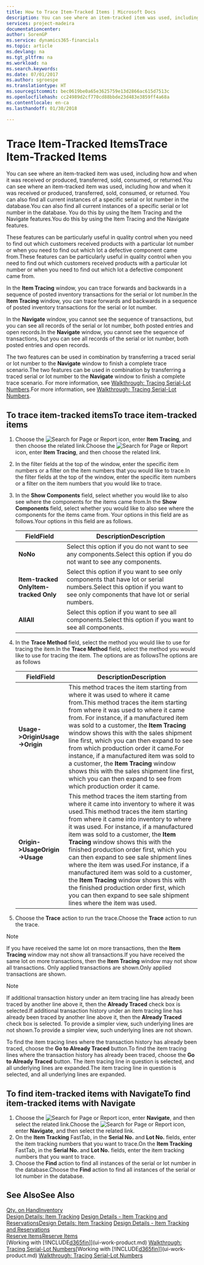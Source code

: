 ```yaml
---
title: How to Trace Item-Tracked Items | Microsoft Docs
description: You can see where an item-tracked item was used, including how and when it was received or produced, transferred, sold, consumed, or returned. You can also find all current instances of a specific serial or lot number in the database. You do this by using the Item Tracing and the Navigate features.
services: project-madeira
documentationcenter: 
author: SorenGP
ms.service: dynamics365-financials
ms.topic: article
ms.devlang: na
ms.tgt_pltfrm: na
ms.workload: na
ms.search.keywords: 
ms.date: 07/01/2017
ms.author: sgroespe
ms.translationtype: HT
ms.sourcegitcommit: bec0619be0a65e3625759e13d2866ac615d7513c
ms.openlocfilehash: cc24989d2cf770cd88bbde23d483e3859ff4a68a
ms.contentlocale: en-ca
ms.lasthandoff: 01/30/2018

---
```

# <a name="trace-item-tracked-items"></a><span data-ttu-id="6be0c-105">Trace Item-Tracked Items</span><span class="sxs-lookup"><span data-stu-id="6be0c-105">Trace Item-Tracked Items</span></span>
<span data-ttu-id="6be0c-106">You can see where an item-tracked item was used, including how and when it was received or produced, transferred, sold, consumed, or returned.</span><span class="sxs-lookup"><span data-stu-id="6be0c-106">You can see where an item-tracked item was used, including how and when it was received or produced, transferred, sold, consumed, or returned.</span></span> <span data-ttu-id="6be0c-107">You can also find all current instances of a specific serial or lot number in the database.</span><span class="sxs-lookup"><span data-stu-id="6be0c-107">You can also find all current instances of a specific serial or lot number in the database.</span></span> <span data-ttu-id="6be0c-108">You do this by using the Item Tracing and the Navigate features.</span><span class="sxs-lookup"><span data-stu-id="6be0c-108">You do this by using the Item Tracing and the Navigate features.</span></span>  

 <span data-ttu-id="6be0c-109">These features can be particularly useful in quality control when you need to find out which customers received products with a particular lot number or when you need to find out which lot a defective component came from.</span><span class="sxs-lookup"><span data-stu-id="6be0c-109">These features can be particularly useful in quality control when you need to find out which customers received products with a particular lot number or when you need to find out which lot a defective component came from.</span></span>  

 <span data-ttu-id="6be0c-110">In the **Item Tracing** window, you can trace forwards and backwards in a sequence of posted inventory transactions for the serial or lot number.</span><span class="sxs-lookup"><span data-stu-id="6be0c-110">In the **Item Tracing** window, you can trace forwards and backwards in a sequence of posted inventory transactions for the serial or lot number.</span></span>  

 <span data-ttu-id="6be0c-111">In the **Navigate** window, you cannot see the sequence of transactions, but you can see all records of the serial or lot number, both posted entries and open records.</span><span class="sxs-lookup"><span data-stu-id="6be0c-111">In the **Navigate** window, you cannot see the sequence of transactions, but you can see all records of the serial or lot number, both posted entries and open records.</span></span>  

 <span data-ttu-id="6be0c-112">The two features can be used in combination by transferring a traced serial or lot number to the **Navigate** window to finish a complete trace scenario.</span><span class="sxs-lookup"><span data-stu-id="6be0c-112">The two features can be used in combination by transferring a traced serial or lot number to the **Navigate** window to finish a complete trace scenario.</span></span> <span data-ttu-id="6be0c-113">For more information, see [Walkthrough: Tracing Serial-Lot Numbers](walkthrough-tracing-serial-lot-numbers.md).</span><span class="sxs-lookup"><span data-stu-id="6be0c-113">For more information, see [Walkthrough: Tracing Serial-Lot Numbers](walkthrough-tracing-serial-lot-numbers.md).</span></span>  

## <a name="to-trace-item-tracked-items"></a><span data-ttu-id="6be0c-114">To trace item-tracked items</span><span class="sxs-lookup"><span data-stu-id="6be0c-114">To trace item-tracked items</span></span>  

1.  <span data-ttu-id="6be0c-115">Choose the ![Search for Page or Report](media/ui-search/search_small.png "Search for Page or Report icon") icon, enter **Item Tracing**, and then choose the related link.</span><span class="sxs-lookup"><span data-stu-id="6be0c-115">Choose the ![Search for Page or Report](media/ui-search/search_small.png "Search for Page or Report icon") icon, enter **Item Tracing**, and then choose the related link.</span></span>  
2.  <span data-ttu-id="6be0c-116">In the filter fields at the top of the window, enter the specific item numbers or a filter on the item numbers that you would like to trace.</span><span class="sxs-lookup"><span data-stu-id="6be0c-116">In the filter fields at the top of the window, enter the specific item numbers or a filter on the item numbers that you would like to trace.</span></span>  
3.  <span data-ttu-id="6be0c-117">In the **Show Components** field, select whether you would like to also see where the components for the items came from.</span><span class="sxs-lookup"><span data-stu-id="6be0c-117">In the **Show Components** field, select whether you would like to also see where the components for the items came from.</span></span> <span data-ttu-id="6be0c-118">Your options in this field are as follows.</span><span class="sxs-lookup"><span data-stu-id="6be0c-118">Your options in this field are as follows.</span></span>  

    |<span data-ttu-id="6be0c-119">Field</span><span class="sxs-lookup"><span data-stu-id="6be0c-119">Field</span></span>|<span data-ttu-id="6be0c-120">Description</span><span class="sxs-lookup"><span data-stu-id="6be0c-120">Description</span></span>|  
    |----------------------------------|---------------------------------------|  
    |<span data-ttu-id="6be0c-121">**No**</span><span class="sxs-lookup"><span data-stu-id="6be0c-121">**No**</span></span>|<span data-ttu-id="6be0c-122">Select this option if you do not want to see any components.</span><span class="sxs-lookup"><span data-stu-id="6be0c-122">Select this option if you do not want to see any components.</span></span>|  
    |<span data-ttu-id="6be0c-123">**Item-tracked Only**</span><span class="sxs-lookup"><span data-stu-id="6be0c-123">**Item-tracked Only**</span></span>|<span data-ttu-id="6be0c-124">Select this option if you want to see only components that have lot or serial numbers.</span><span class="sxs-lookup"><span data-stu-id="6be0c-124">Select this option if you want to see only components that have lot or serial numbers.</span></span>|  
    |<span data-ttu-id="6be0c-125">**All**</span><span class="sxs-lookup"><span data-stu-id="6be0c-125">**All**</span></span>|<span data-ttu-id="6be0c-126">Select this option if you want to see all components.</span><span class="sxs-lookup"><span data-stu-id="6be0c-126">Select this option if you want to see all components.</span></span>|  

4.  <span data-ttu-id="6be0c-127">In the **Trace Method** field, select the method you would like to use for tracing the item.</span><span class="sxs-lookup"><span data-stu-id="6be0c-127">In the **Trace Method** field, select the method you would like to use for tracing the item.</span></span> <span data-ttu-id="6be0c-128">The options are as follows</span><span class="sxs-lookup"><span data-stu-id="6be0c-128">The options are as follows</span></span>  

    |<span data-ttu-id="6be0c-129">Field</span><span class="sxs-lookup"><span data-stu-id="6be0c-129">Field</span></span>|<span data-ttu-id="6be0c-130">Description</span><span class="sxs-lookup"><span data-stu-id="6be0c-130">Description</span></span>|  
    |----------------------------------|---------------------------------------|  
    |<span data-ttu-id="6be0c-131">**Usage->Origin**</span><span class="sxs-lookup"><span data-stu-id="6be0c-131">**Usage->Origin**</span></span>|<span data-ttu-id="6be0c-132">This method traces the item starting from where it was used to where it came from.</span><span class="sxs-lookup"><span data-stu-id="6be0c-132">This method traces the item starting from where it was used to where it came from.</span></span> <span data-ttu-id="6be0c-133">For instance, if a manufactured item was sold to a customer, the **Item Tracing** window shows this with the sales shipment line first, which you can then expand to see from which production order it came.</span><span class="sxs-lookup"><span data-stu-id="6be0c-133">For instance, if a manufactured item was sold to a customer, the **Item Tracing** window shows this with the sales shipment line first, which you can then expand to see from which production order it came.</span></span>|  
    |<span data-ttu-id="6be0c-134">**Origin->Usage**</span><span class="sxs-lookup"><span data-stu-id="6be0c-134">**Origin->Usage**</span></span>|<span data-ttu-id="6be0c-135">This method traces the item starting from where it came into inventory to where it was used.</span><span class="sxs-lookup"><span data-stu-id="6be0c-135">This method traces the item starting from where it came into inventory to where it was used.</span></span> <span data-ttu-id="6be0c-136">For instance, if a manufactured item was sold to a customer, the **Item Tracing** window shows this with the finished production order first, which you can then expand to see sale shipment lines where the item was used.</span><span class="sxs-lookup"><span data-stu-id="6be0c-136">For instance, if a manufactured item was sold to a customer, the **Item Tracing** window shows this with the finished production order first, which you can then expand to see sale shipment lines where the item was used.</span></span>|  

5.  <span data-ttu-id="6be0c-137">Choose the **Trace** action to run the trace.</span><span class="sxs-lookup"><span data-stu-id="6be0c-137">Choose the **Trace** action to run the trace.</span></span>  

> [!NOTE]  
>  <span data-ttu-id="6be0c-138">If you have received the same lot on more transactions, then the **Item Tracing** window may not show all transactions.</span><span class="sxs-lookup"><span data-stu-id="6be0c-138">If you have received the same lot on more transactions, then the **Item Tracing** window may not show all transactions.</span></span> <span data-ttu-id="6be0c-139">Only applied transactions are shown.</span><span class="sxs-lookup"><span data-stu-id="6be0c-139">Only applied transactions are shown.</span></span>  

> [!NOTE]  
>  <span data-ttu-id="6be0c-140">If additional transaction history under an item tracing line has already been traced by another line above it, then the **Already Traced** check box is selected.</span><span class="sxs-lookup"><span data-stu-id="6be0c-140">If additional transaction history under an item tracing line has already been traced by another line above it, then the **Already Traced** check box is selected.</span></span> <span data-ttu-id="6be0c-141">To provide a simpler view, such underlying lines are not shown.</span><span class="sxs-lookup"><span data-stu-id="6be0c-141">To provide a simpler view, such underlying lines are not shown.</span></span>  
>   
>  <span data-ttu-id="6be0c-142">To find the item tracing lines where the transaction history has already been traced, choose the **Go to Already Traced** button.</span><span class="sxs-lookup"><span data-stu-id="6be0c-142">To find the item tracing lines where the transaction history has already been traced, choose the **Go to Already Traced** button.</span></span> <span data-ttu-id="6be0c-143">The item tracing line in question is selected, and all underlying lines are expanded.</span><span class="sxs-lookup"><span data-stu-id="6be0c-143">The item tracing line in question is selected, and all underlying lines are expanded.</span></span>  

## <a name="to-find-item-tracked-items-with-navigate"></a><span data-ttu-id="6be0c-144">To find item-tracked items with Navigate</span><span class="sxs-lookup"><span data-stu-id="6be0c-144">To find item-tracked items with Navigate</span></span>  

1.  <span data-ttu-id="6be0c-145">Choose the ![Search for Page or Report](media/ui-search/search_small.png "Search for Page or Report icon") icon, enter **Navigate**, and then select the related link.</span><span class="sxs-lookup"><span data-stu-id="6be0c-145">Choose the ![Search for Page or Report](media/ui-search/search_small.png "Search for Page or Report icon") icon, enter **Navigate**, and then select the related link.</span></span>  
2.  <span data-ttu-id="6be0c-146">On the **Item Tracking** FastTab, in the **Serial No.** and **Lot No.** fields, enter the item tracking numbers that you want to trace.</span><span class="sxs-lookup"><span data-stu-id="6be0c-146">On the **Item Tracking** FastTab, in the **Serial No.** and **Lot No.** fields, enter the item tracking numbers that you want to trace.</span></span>  
3.  <span data-ttu-id="6be0c-147">Choose the **Find** action to find all instances of the serial or lot number in the database.</span><span class="sxs-lookup"><span data-stu-id="6be0c-147">Choose the **Find** action to find all instances of the serial or lot number in the database.</span></span>  

## <a name="see-also"></a><span data-ttu-id="6be0c-148">See Also</span><span class="sxs-lookup"><span data-stu-id="6be0c-148">See Also</span></span>  
[<span data-ttu-id="6be0c-149">Qty. on Hand</span><span class="sxs-lookup"><span data-stu-id="6be0c-149">Inventory</span></span>](inventory-manage-inventory.md)  
<span data-ttu-id="6be0c-150">[Design Details: Item Tracking](design-details-item-tracking.md)
[Design Details - Item Tracking and Reservations](design-details-item-tracking-and-reservations.md)</span><span class="sxs-lookup"><span data-stu-id="6be0c-150">[Design Details: Item Tracking](design-details-item-tracking.md)
[Design Details - Item Tracking and Reservations](design-details-item-tracking-and-reservations.md)</span></span>  
[<span data-ttu-id="6be0c-151">Reserve Items</span><span class="sxs-lookup"><span data-stu-id="6be0c-151">Reserve Items</span></span>](inventory-how-to-reserve-items.md)  
<span data-ttu-id="6be0c-152">[Working with [!INCLUDE[d365fin](includes/d365fin_md.md)]](ui-work-product.md)
[Walkthrough: Tracing Serial-Lot Numbers](walkthrough-tracing-serial-lot-numbers.md)</span><span class="sxs-lookup"><span data-stu-id="6be0c-152">[Working with [!INCLUDE[d365fin](includes/d365fin_md.md)]](ui-work-product.md)
[Walkthrough: Tracing Serial-Lot Numbers](walkthrough-tracing-serial-lot-numbers.md)</span></span>

